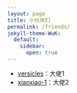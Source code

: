 ```yaml
---
layout: page
title: 小伙伴们
permalink: /friends/
jekyll-theme-WuK:
  default:
    sidebar:
      open: true
---
```


- [versicles](https://https://versicles.github.io/)：大佬1
- [xiaoxiao-1](https://https://xiaoxiao-1.github.io/)：大佬2
